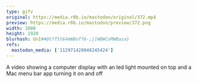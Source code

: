 ```yaml
---
type: gifv
original: https://media.r0b.io/mastodon/original/372.mp4
preview: https://media.r0b.io/mastodon/preview/372.png
width: 1080
height: 1920
blurhash: UnI##@t7f5t64mWBoff6-;j]WBWCoMWBaza}
refs:
  mastodon_media: ['112971428048245424']
---
```


A video showing a computer display with an led light mounted on top and a Mac menu bar app turning it on and off 
